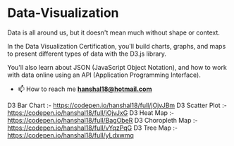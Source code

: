 # Data-Visualization

Data is all around us, but it doesn't mean much without shape or context.

In the Data Visualization Certification, you'll build charts, graphs, and maps to present different types of data with the D3.js library.

You'll also learn about JSON (JavaScript Object Notation), and how to work with data online using an API (Application Programming Interface).

- 📫 How to reach me **hanshal18@hotmail.com**

D3 Bar Chart :- https://codepen.io/hanshal18/full/jOjvJBm
D3 Scatter Plot :- https://codepen.io/hanshal18/full/jOjvJxG
D3 Heat Map :- https://codepen.io/hanshal18/full/BagObeR
D3 Choropleth Map :- https://codepen.io/hanshal18/full/vYqzPqG
D3 Tree Map :- https://codepen.io/hanshal18/full/yLdxwmq
